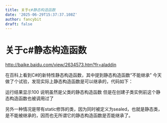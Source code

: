 ```yaml
---
title: 关于c#静态构造函数
date: '2025-06-29T15:37:37.108Z'
author: fancybit
draft: false
---
```

<div class="header"><h1 class="single-title animate__animated animate__pulse animate__faster">关于c#静态构造函数</h1></div>

<div class="content" id="content"><p><a href="http://baike.baidu.com/view/2634573.htm?fr=aladdin" target="_blank" rel="external nofollow noopener noreferrer">http://baike.baidu.com/view/2634573.htm?fr=aladdin</a></p><p>在百科上看到C#的新特性静态构造函数，其中提到静态构造函数“不能继承” 今天做了个试验，发现实际上静态构造函数是可以继承的，代码如下：</p><!-- raw HTML omitted --><!-- raw HTML omitted --><p>运行结果显示100 说明虽然是父类的静态构造函数 但是在创建子类实例前这个静态构造函数也被调用过了</p><p>另外一种情况是带有static修饰的类，因为同时被定义为sealed，也就是静态类，是不能被继承的，因而也无所谓它的静态构造函数是否能继承了。</p><!-- raw HTML omitted --></div>


